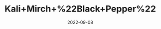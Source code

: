 ---
title: 'Kali+Mirch+%22Black+Pepper%22'
date: '2022-09-08' 
metatag: '' 
inventory: '0' 
draft: false 
# meta description 
shortDescripton: ''
description: 'Spices'
longdescription: ''
featured: True
# product Price
price: '80.0'
# Product Short Description
shortDescription: ''
productID: '9C1A9AF0-ED22-ED11-9968-005056B3A416'
type: 'products'
category: 'Spices' 
thumnailproduct: 'https://aminsaddiquidawakhana.eralive.net/images/products/9C1A9AF0-ED22-ED11-9968-005056B3A4161.png' 
images:
  - image: 'images/products/9C1A9AF0-ED22-ED11-9968-005056B3A4161.png'  
Variants:
---